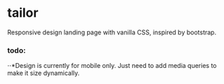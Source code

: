 # tailor
Responsive design landing page with vanilla CSS, inspired by bootstrap.

### todo:
⋅⋅*Design is currently for mobile only. Just need to add media queries to make it size dynamically.
